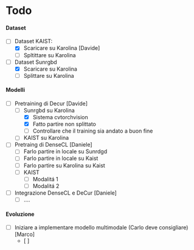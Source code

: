 # Todo

#### Dataset 
- [ ] Dataset KAIST:
  - [X] Scaricare su Karolina [Davide]
  - [ ] Spltittare su Karolina 
- [ ] Dataset Sunrgbd
  - [X] Scaricare su Karolina
  - [ ] Splittare su Karolina 

#### Modelli

- [ ] Pretraining di Decur [Davide]
  - [ ] Sunrgbd su Karolina 
    - [X] Sistema cvtorchvision
    - [X] Fatto partire non splittato
    - [ ] Controllare che il training sia andato a buon fine
  - [ ] KAIST su Karolina 

- [ ] Pretraing di DenseCL [Daniele]
  - [ ] Farlo partire in locale su Sunrdgd
  - [ ] Farlo partire in locale su Kaist
  - [ ] Farlo partire su Karolina su Kaist
  - [ ] KAIST
    - [ ] Modalitá 1
    - [ ] Modalitá 2
- [ ] Integrazione DenseCL e DeCur [Daniele]
  - [ ] ....

#### Evoluzione

- [ ] Iniziare a implementare modello multimodale (Carlo deve consigliare) [Marco]
  - [ ] 